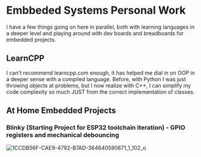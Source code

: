 # Embbeded Systems Personal Work
I have a few things going on here in parallel, both with learning languages in a deeper level and playing around with dev boards and breadboards for embedded projects.
## LearnCPP
I can't recommend learncpp.com enough, it has helped me dial in on OOP in a deeper sense with a compiled language. Before, with Python I was just throwing objects at problems, but I now realize with C++, I can simplify my code complexity so much JUST from the correct implementation of classes.

## At Home Embedded Projects
### Blinky (Starting Project for ESP32 toolchain iteration) - GPIO registers and mechanical debouncing
![1CCDB56F-CAE9-4792-B7AD-364640590871_1_102_o](https://github.com/user-attachments/assets/1fade405-e639-42da-9f49-66040f80e666)
